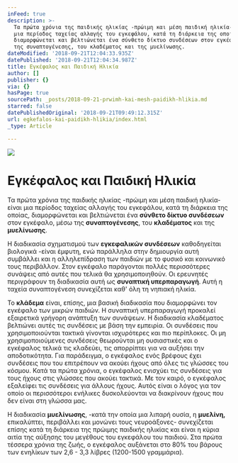 ```yaml
---
inFeed: true
description: >-
  Τα πρώτα χρόνια της παιδικής ηλικίας -πρώιμη και μέση παιδική ηλικία- είναι
  μια περίοδος ταχείας αλλαγής του εγκεφάλου, κατά τη διάρκεια της οποίας,
  διαμορφώνεται και βελτιώνεται ένα σύνθετο δίκτυο συνδέσεων στον εγκέφαλο, μέσω
  της συναπτογένεσης, του κλαδέματος και της μυελίνωσης.
dateModified: '2018-09-21T12:04:33.935Z'
datePublished: '2018-09-21T12:04:34.987Z'
title: Εγκέφαλος και Παιδική Ηλικία
author: []
publisher: {}
via: {}
hasPage: true
sourcePath: _posts/2018-09-21-prwimh-kai-mesh-paidikh-hlikia.md
starred: false
datePublishedOriginal: '2018-09-21T09:49:12.315Z'
url: egkefalos-kai-paidikh-hlikia/index.html
_type: Article

---
```

![](https://the-grid-user-content.s3-us-west-2.amazonaws.com/ddc02a75-65cf-47f4-8f7a-264ef4e6ea4d.jpg)

# Εγκέφαλος και Παιδική Ηλικία

Τα πρώτα χρόνια της παιδικής ηλικίας -πρώιμη και μέση παιδική ηλικία- είναι μια περίοδος ταχείας αλλαγής του εγκεφάλου, κατά τη διάρκεια της οποίας, διαμορφώνεται και βελτιώνεται ένα **σύνθετο δίκτυο συνδέσεων** στον εγκέφαλο, μέσω της **συναπτογένεσης**, του **κλαδέματος** και της **μυελίνωσης**.

Η διαδικασία σχηματισμού των **εγκεφαλικών συνδέσεων** καθοδηγείται βιολογικά -είναι έμφυτη, ενώ παράλληλα στην δημιουργία αυτή συμβάλλει και η αλληλεπίδραση των παιδιών με το φυσικό και κοινωνικό τους περιβάλλον. Στον εγκέφαλο παράγονται πολλές περισσότερες συνάψεις από αυτές που τελικά θα χρησιμοποιηθούν. Οι ερευνητές περιγράφουν τη διαδικασία αυτή ως **συναπτική υπερπαραγωγή**. Αυτή η ταχεία συναπτογένεση συνεχίζεται καθ' όλη τη νηπιακή ηλικία.

Το **κλάδεμα** είναι, επίσης, μια βασική διαδικασία που διαμορφώνει τον εγκέφαλο των μικρών παιδιών. Η συναπτική υπερπαραγωγή προκαλεί εξαιρετικά γρήγορη ανάπτυξη των συνάψεων. Η διαδικασία κλαδέματος βελτιώνει αυτές τις συνδέσεις με βάση την εμπειρία. Οι συνδέσεις που χρησιμοποιούνται τακτικά γίνονται ισχυρότερες και πιο περίπλοκες. Οι μη χρησιμοποιούμενες συνδέσεις θεωρούνται μη ουσιαστικές και ο εγκέφαλος τελικά τις κλαδεύει, τις απορρίπτει για να αυξήσει την αποδοτικότητα. Για παράδειγμα, ο εγκέφαλος ενός βρέφους έχει συνδέσεις που του επιτρέπουν να ακούει ήχους από όλες τις γλώσσες του κόσμου. Κατά τα πρώτα χρόνια, ο εγκέφαλος ενισχύει τις συνδέσεις για τους ήχους στις γλώσσες που ακούει τακτικά. Με τον καιρό, ο εγκέφαλος εξαλείφει τις συνδέσεις για άλλους ήχους. Αυτός είναι ο λόγος για τον οποίο οι περισσότεροι ενήλικες δυσκολεύονται να διακρίνουν ήχους που δεν είναι στη γλώσσα μας.

Η διαδικασία **μυελίνωσης**, -κατά την οποία μια λιπαρή ουσία, η **μυελίνη,** επικαλύπτει, περιβάλλει και μονώνει τους νευροάξονες- συνεχίζεται επίσης κατά τη διάρκεια της πρώιμης παιδικής ηλικίας και είναι η κύρια αιτία της αύξησης του μεγέθους του εγκεφάλου του παιδιού. Στα πρώτα τέσσερα χρόνια της ζωής, ο εγκέφαλος αυξάνεται στο 80% του βάρους των ενηλίκων των 2,6 - 3,3 λίβρες (1200-1500 γραμμάρια).